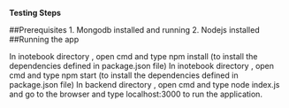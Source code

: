 **Testing Steps**

##Prerequisites
         1. Mongodb installed and running
         2. Nodejs installed
##Running the app

In inotebook directory , open cmd and type npm install (to install the dependencies defined in package.json file)
In inotebook directory , open cmd and type npm start (to install the dependencies defined in package.json file)
In backend directory , open cmd and type node index.js and go to the browser and type localhost:3000 to run the application.
